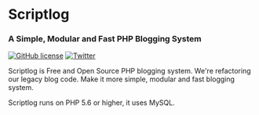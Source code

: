 # Scriptlog

### A Simple, Modular and Fast PHP Blogging System

[![GitHub license](https://img.shields.io/github/license/cakmoel/scriptlog.svg)](https://github.com/cakmoel/scriptlog/blob/master/LICENSE)
[![Twitter](https://img.shields.io/twitter/url/https/github.com/cakmoel/scriptlog.svg?style=social)](https://twitter.com/intent/tweet?text=Wow:&url=https%3A%2F%2Fgithub.com%2Fcakmoel%2Fscriptlog)

Scriptlog is Free and Open Source PHP blogging system. We're refactoring our legacy blog code. Make it more simple, modular and fast blogging system. 

Scriptlog runs on PHP 5.6 or higher, it uses MySQL.